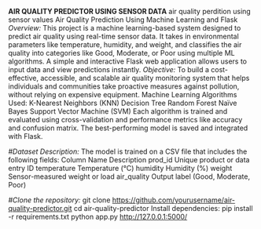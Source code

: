 **AIR QUALITY PREDICTOR USING SENSOR DATA**
air quality perdition using sensor values
 Air Quality Prediction Using Machine Learning and Flask
*Overview:*
This project is a machine learning-based system designed to predict air quality using real-time sensor data. It takes in environmental parameters like temperature, humidity, and weight, and classifies the air quality into categories like Good, Moderate, or Poor using multiple ML algorithms. A simple and interactive Flask web application allows users to input data and view predictions instantly.
*Objective:*
To build a cost-effective, accessible, and scalable air quality monitoring system that helps individuals and communities take proactive measures against pollution, without relying on expensive equipment.
Machine Learning Algorithms Used:
K-Nearest Neighbors (KNN)
Decision Tree
Random Forest
Naïve Bayes
Support Vector Machine (SVM)
Each algorithm is trained and evaluated using cross-validation and performance metrics like accuracy and confusion matrix. The best-performing model is saved and integrated with Flask.

*#Dataset Description:*
The model is trained on a CSV file that includes the following fields:
Column Name	Description
prod_id	Unique product or data entry ID
temperature	Temperature (°C)
humidity	Humidity (%)
weight	Sensor-measured weight or load
air_quality	Output label (Good, Moderate, Poor)

*#Clone the repository:*
git clone https://github.com/yourusername/air-quality-predictor.git
cd air-quality-predictor
Install dependencies:
pip install -r requirements.txt
python app.py
http://127.0.0.1:5000/

